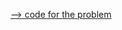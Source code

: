 
[--> code for the problem](https://leetcode.com/problems/convert-sorted-array-to-binary-search-tree/description/)
